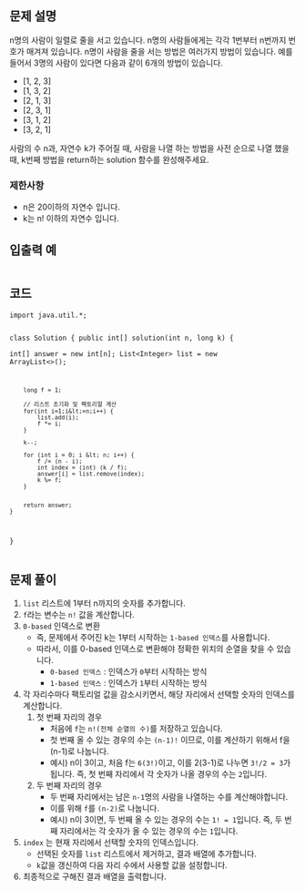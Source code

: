 <h2 id="문제-설명">문제 설명</h2>
<p>n명의 사람이 일렬로 줄을 서고 있습니다. n명의 사람들에게는 각각 1번부터 n번까지 번호가 매겨져 있습니다. n명이 사람을 줄을 서는 방법은 여러가지 방법이 있습니다. 예를 들어서 3명의 사람이 있다면 다음과 같이 6개의 방법이 있습니다.</p>
<ul>
<li>[1, 2, 3]</li>
<li>[1, 3, 2]</li>
<li>[2, 1, 3]</li>
<li>[2, 3, 1]</li>
<li>[3, 1, 2]</li>
<li>[3, 2, 1]</li>
</ul>
<p>사람의 수 n과, 자연수 k가 주어질 때, 사람을 나열 하는 방법을 사전 순으로 나열 했을 때, k번째 방법을 return하는 solution 함수를 완성해주세요.</p>
<h3 id="제한사항">제한사항</h3>
<ul>
<li>n은 20이하의 자연수 입니다.</li>
<li>k는 n! 이하의 자연수 입니다.</li>
</ul>
<h2 id="입출력-예">입출력 예</h2>
<p><img alt="" src="https://velog.velcdn.com/images/kdmin0706/post/2f0f3e14-ce87-4312-8bcd-aeda7151bee1/image.png" /></p>
<h2 id="코드">코드</h2>
<pre><code class="language-java">import java.util.*;

class Solution {
    public int[] solution(int n, long k) {        
        int[] answer = new int[n];
        List&lt;Integer&gt; list = new ArrayList&lt;&gt;();

        long f = 1;

        // 리스트 초기화 및 팩토리얼 계산
        for(int i=1;i&lt;=n;i++) {
            list.add(i);
            f *= i;
        }

        k--;

        for (int i = 0; i &lt; n; i++) {
            f /= (n - i);
            int index = (int) (k / f);
            answer[i] = list.remove(index);
            k %= f;
        }


        return answer;
    }
}</code></pre>
<h2 id="문제-풀이">문제 풀이</h2>
<ol>
<li><code>list</code> 리스트에 1부터 n까지의 숫자를 추가합니다.</li>
<li><code>f</code>라는 변수는 <code>n!</code> 값을 계산합니다.</li>
<li><code>0-based</code> 인덱스로 변환<ul>
<li>즉, 문제에서 주어진 k는 1부터 시작하는 <code>1-based 인덱스</code>를 사용합니다. </li>
<li>따라서, 이를 0-based 인덱스로 변환해야 정확한 위치의 순열을 찾을 수 있습니다.<ul>
<li><code>0-based 인덱스</code> : 인덱스가 <code>0</code>부터 시작하는 방식</li>
<li><code>1-based 인덱스</code> : 인덱스가 <code>1</code>부터 시작하는 방식</li>
</ul>
</li>
</ul>
</li>
<li>각 자리수마다 팩토리얼 값을 감소시키면서, 해당 자리에서 선택할 숫자의 인덱스를 계산합니다.<ol>
<li>첫 번째 자리의 경우<ul>
<li>처음에 <code>f</code>는 <code>n!(전체 순열의 수)</code>를 저장하고 있습니다.</li>
<li>첫 번째 올 수 있는 경우의 수는 <code>(n-1)!</code> 이므로, 이를 계산하기 위해서 f을 (n-1)로 나눕니다.</li>
<li>예시) n이 3이고, 처음 f는 <code>6(3!)</code>이고, 이를 2(3-1)로 나누면 <code>3!/2 = 3</code>가 됩니다. 즉, 첫 번째 자리에서 각 숫자가 나올 경우의 수는 <code>2</code>입니다.</li>
</ul>
</li>
<li>두 번째 자리의 경우<ul>
<li>두 번째 자리에서는 남은 <code>n-1</code>명의 사람을 나열하는 수를 계산해야합니다.</li>
<li>이를 위해 <code>f</code>를 <code>(n-2)</code>로 나눕니다.</li>
<li>예시) n이 3이면, 두 번째 올 수 있는 경우의 수는 <code>1! = 1</code>입니다. 즉, 두 번째 자리에서는 각 숫자가 올 수 있는 경우의 수는 <code>1</code>입니다.</li>
</ul>
</li>
</ol>
</li>
<li><code>index</code> 는 현재 자리에서 선택할 숫자의 인덱스입니다.<ul>
<li>선택된 숫자를 <code>list</code> 리스트에서 제거하고, 결과 배열에 추가합니다.</li>
<li><code>k</code>값을 갱신하여 다음 자리 수에서 사용할 값을 설정합니다.</li>
</ul>
</li>
<li>최종적으로 구해진 결과 배열을 출력합니다.</li>
</ol>